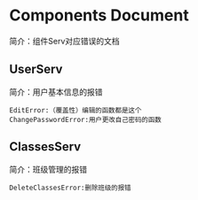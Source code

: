 # Components Document

简介：组件Serv对应错误的文档

## UserServ

简介：用户基本信息的报错

    EditError:（覆盖性）编辑的函数都是这个
    ChangePasswordError:用户更改自己密码的函数

## ClassesServ

简介：班级管理的报错

    DeleteClassesError:删除班级的报错